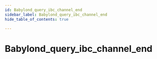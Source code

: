 ```yaml
---
id: Babylond_query_ibc_channel_end
sidebar_label: Babylond_query_ibc_channel_end
hide_table_of_contents: true

---
```


# Babylond_query_ibc_channel_end